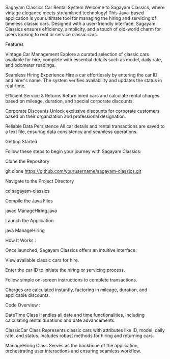 Sagayam Classics Car Rental System
Welcome to Sagayam Classics, where vintage elegance meets streamlined technology! This Java-based application is your ultimate tool for managing the hiring and servicing of timeless classic cars. Designed with a user-friendly interface, Sagayam Classics ensures efficiency, simplicity, and a touch of old-world charm for users looking to rent or service classic cars.

Features

Vintage Car Management
Explore a curated selection of classic cars available for hire, complete with essential details such as model, daily rate, and odometer readings.

Seamless Hiring Experience
Hire a car effortlessly by entering the car ID and hirer's name. The system verifies availability and updates the status in real-time.

Efficient Service & Returns
Return hired cars and calculate rental charges based on mileage, duration, and special corporate discounts.

Corporate Discounts
Unlock exclusive discounts for corporate customers based on their organization and professional designation.

Reliable Data Persistence
All car details and rental transactions are saved to a text file, ensuring data consistency and seamless operations.

Getting Started

Follow these steps to begin your journey with Sagayam Classics:

Clone the Repository

git clone https://github.com/yourusername/sagayam-classics.git

Navigate to the Project Directory

cd sagayam-classics

Compile the Java Files

javac ManageHiring.java

Launch the Application

java ManageHiring

How It Works :

Once launched, Sagayam Classics offers an intuitive interface:

View available classic cars for hire.

Enter the car ID to initiate the hiring or servicing process.

Follow simple on-screen instructions to complete transactions.

Charges are calculated instantly, factoring in mileage, duration, and applicable discounts.

Code Overview :

DateTime Class
Handles all date and time functionalities, including calculating rental durations and date advancements.

ClassicCar Class
Represents classic cars with attributes like ID, model, daily rate, and status. Includes robust methods for hiring and returning cars.

ManageHiring Class
Serves as the backbone of the application, orchestrating user interactions and ensuring seamless workflow.
